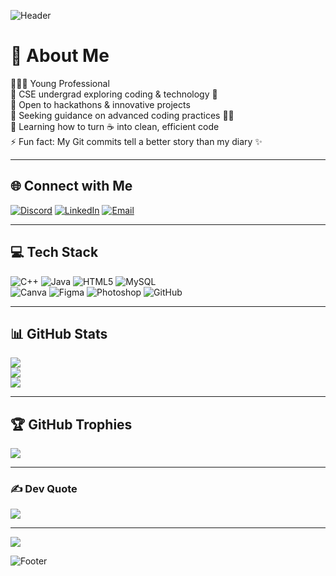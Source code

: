 <!-- Banner -->
![Header](https://capsule-render.vercel.app/api?type=waving&color=FFD700&height=200&section=header&text=Ashwin%20C%20B&fontSize=50&fontColor=000000&animation=fadeIn&fontAlignY=40)

# 💫 About Me
🧑🏻‍💼 Young Professional  
🔭 CSE undergrad exploring coding & technology 🤖  
👯 Open to hackathons & innovative projects  
🤝 Seeking guidance on advanced coding practices 🧑‍💻  
🌱 Learning how to turn ☕ into clean, efficient code  
⚡ Fun fact: My Git commits tell a better story than my diary ✨  

---

## 🌐 Connect with Me
[![Discord](https://img.shields.io/badge/Discord-FFD700?style=for-the-badge&logo=discord&logoColor=000000)](https://discord.gg/3jqARjy3) 
[![LinkedIn](https://img.shields.io/badge/LinkedIn-FFD700?style=for-the-badge&logo=linkedin&logoColor=000000)](https://www.linkedin.com/in/ashwin-c-b-604239380/) 
[![Email](https://img.shields.io/badge/Email-FFD700?style=for-the-badge&logo=gmail&logoColor=000000)](mailto:ashwinbelgi.official@gmail.com)  

---

## 💻 Tech Stack
![C++](https://img.shields.io/badge/C++-FFD700?style=for-the-badge&logo=cplusplus&logoColor=000000) 
![Java](https://img.shields.io/badge/Java-FFD700?style=for-the-badge&logo=openjdk&logoColor=000000) 
![HTML5](https://img.shields.io/badge/HTML5-FFD700?style=for-the-badge&logo=html5&logoColor=000000) 
![MySQL](https://img.shields.io/badge/MySQL-FFD700?style=for-the-badge&logo=mysql&logoColor=000000)  
![Canva](https://img.shields.io/badge/Canva-FFD700?style=for-the-badge&logo=canva&logoColor=000000) 
![Figma](https://img.shields.io/badge/Figma-FFD700?style=for-the-badge&logo=figma&logoColor=000000) 
![Photoshop](https://img.shields.io/badge/Photoshop-FFD700?style=for-the-badge&logo=adobephotoshop&logoColor=000000) 
![GitHub](https://img.shields.io/badge/GitHub-FFD700?style=for-the-badge&logo=github&logoColor=000000)  

---

## 📊 GitHub Stats
![](https://github-readme-stats.vercel.app/api?username=ashwinbelgiofficial&theme=dark&title_color=FFD700&text_color=FFD700&icon_color=FFD700&hide_border=false&count_private=true)  
![](https://github-readme-streak-stats.herokuapp.com/?user=ashwinbelgiofficial&theme=dark&ring=FFD700&fire=FFD700&currStreakLabel=FFD700)  
![](https://github-readme-stats.vercel.app/api/top-langs/?username=ashwinbelgiofficial&theme=dark&title_color=FFD700&text_color=FFD700&hide_border=false&layout=compact)  

---

## 🏆 GitHub Trophies
![](https://github-profile-trophy.vercel.app/?username=ashwinbelgiofficial&theme=onedark&title=Commit,Stars,Followers,Repositories,PullRequest&margin-w=15&no-frame=true&column=5)

---

### ✍ Dev Quote
![](https://quotes-github-readme.vercel.app/api?type=horizontal&theme=dark&quote=FFD700)

---

[![](https://visitcount.itsvg.in/api?id=ashwinbelgiofficial&icon=3&color=FFD700)](https://visitcount.itsvg.in)

<!-- Footer Banner -->
![Footer](https://capsule-render.vercel.app/api?type=waving&color=FFD700&height=120&section=footer)
